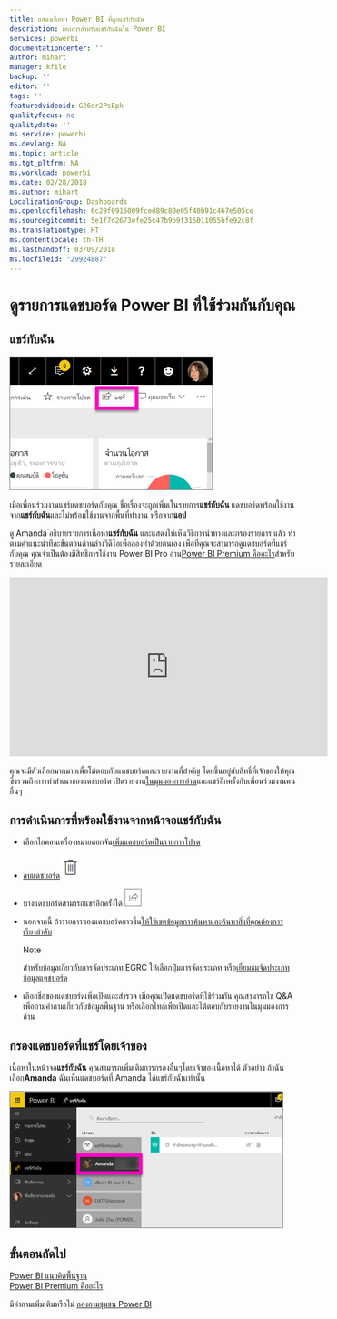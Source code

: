 ```yaml
---
title: แสดงเนื้อหา Power BI ที่ถูกแชร์กับฉัน
description: เอกสารสำหรับแชร์กับฉันใน Power BI
services: powerbi
documentationcenter: ''
author: mihart
manager: kfile
backup: ''
editor: ''
tags: ''
featuredvideoid: G26dr2PsEpk
qualityfocus: no
qualitydate: ''
ms.service: powerbi
ms.devlang: NA
ms.topic: article
ms.tgt_pltfrm: NA
ms.workload: powerbi
ms.date: 02/28/2018
ms.author: mihart
LocalizationGroup: Dashboards
ms.openlocfilehash: 6c29f0915009fced89c80e05f40b91c467e505ce
ms.sourcegitcommit: 5e1f7d2673efe25c47b9b9f315011055bfe92c8f
ms.translationtype: HT
ms.contentlocale: th-TH
ms.lasthandoff: 03/09/2018
ms.locfileid: "29924887"
---
```

# <a name="display-the-power-bi-dashboards-that-have-been-shared-with-me"></a>ดูรายการแดชบอร์ด Power BI ที่ใช้ร่วมกันกับคุณ
## <a name="shared-with-me"></a>แชร์กับฉัน
![ไอคอนแชร์](media/service-shared-with-me/power-bi-share-dash.png)

เมื่อเพื่อนร่วมงานแชร์แดชบอร์ดกับคุณ ชื่อเรื่องจะถูกเพิ่มเในรายการ**แชร์กับฉัน** แดชบอร์ดพร้อมใช้งานจาก**แชร์กับฉัน**และไม่พร้อมใช้งานจากพื้นที่ทำงาน หรือจาก**แอป**

ดู Amanda ่อธิบายรายการเนื้อหา**แชร์กับฉัน** และแสดงให้เห็นวิธีการนำทางและกรองรายการ แล้ว ทำตามคำแนะนำทีละขั้นตอนด้านล่างวิดีโอเพื่อลองทำด้วยตนเอง เพื่อที่คุณจะสามารถดูแดชบอร์ดที่แชร์กับคุณ คุณจำเป็นต้องมีสิทธิ์การใช้งาน Power BI Pro อ่าน[Power BI Premium คืออะไร](service-premium.md)สำหรับรายละเอียด

<iframe width="560" height="315" src="https://www.youtube.com/embed/G26dr2PsEpk" frameborder="0" allowfullscreen></iframe>

คุณจะมีตัวเลือกมากมายเพื่อโต้ตอบกับแดชบอร์ดและรายงานที่สำคัญ โดยขึ้นอยู่กับสิทธิ์ที่เจ้าของให้คุณ ซึ่งรวมถึงการทำสำเนาของแดชบอร์ด เปิดรายงาน[ในมุมมองการอ่าน](service-reading-view-and-editing-view.md)และแชร์อีกครั้งกับเพื่อนร่วมงานคนอื่นๆ

## <a name="actions-available-from-the-shared-with-me-screen"></a>การดำเนินการที่พร้อมใช้งานจากหน้าจอ**แชร์กับฉัน**
* เลือกไอคอนเครื่องหมายดอกจัน[เพิ่มแดชบอร์ดเป็นรายการโปรด](service-dashboard-favorite.md)
* [ลบแดชบอร์ด](service-delete.md)![ไอคอนถังขยะ ](media/service-shared-with-me/power-bi-delete-icon.png)
* บางแดชบอร์ดสามารถแชร์อีกครั้งได้  ![ไอคอนแชร์](media/service-shared-with-me/power-bi-share-icon-new.png)
* นอกจากนี้ ถ้ารายการของแดชบอร์ดยาวขึ้น[ให้ใช้เขตข้อมูลการค้นหาและค้นหาสิ่งที่คุณต้องการเรียงลำดับ](service-navigation-search-filter-sort.md)
  
  > [!NOTE]
  > สำหรับข้อมูลเกี่ยวกับการจัดประเภท EGRC ให้เลือกปุ่มการจัดประเภท หรือ[เยี่ยมชมจัดประเภทข้อมูลแดชบอร์ด](service-data-classification.md)
  > 
  > 
* เลือกชื่อของแดชบอร์ดเพื่อเปิดและสำรวจ เมื่อคุณเปิดแดชบอร์ดที่ใช้ร่วมกัน คุณสามารถใช Q&A เพื่อถามคำถามเกี่ยวกับข้อมูลพื้นฐาน หรือเลือกไทล์เพื่อเปิดและโต้ตอบกับรายงานในมุมมองการอ่าน

## <a name="filter-shared-dashboards-by-owner"></a>กรองแดชบอร์ดที่แชร์โดยเจ้าของ
เนื้อหาในหน้าจอ**แชร์กับฉัน** คุณสามารถเพิ่มเติมการกรองอื่นๆโดยเจ้าของเนื้อหาได้ ตัวอย่าง ถ้าฉันเลือก**Amanda** ฉันเห็นแดชบอร์ดที่ Amanda ได้แชร์กับฉันเท่านั้น

![แดชบอร์ดที่ถูกกรองโดยเจ้าของ](media/service-shared-with-me/power-bi-owner.png)

## <a name="next-steps"></a>ขั้นตอนถัดไป
[Power BI แนวคิดพื้นฐาน](service-basic-concepts.md)  
[Power BI Premium คืออะไร](service-premium.md)  

มีคำถามเพิ่มเติมหรือไม่ [ลองถามชุมชน Power BI](http://community.powerbi.com/)


